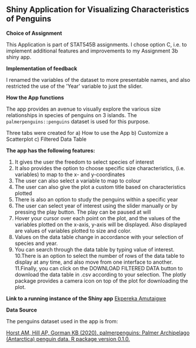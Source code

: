 ## Shiny Application for Visualizing Characteristics of Penguins

**Choice of Assignment**

This Application is part of STAT545B assignments. I chose option C, i.e. to implement additional features and improvements to my Assignment 3b shiny app.

**Implementation of feedback**

I renamed the variables of the dataset to more presentable names, and also restricted the use of the 'Year' variable to just the slider.

**How the App functions**

The app provides an avenue to visually explore the various size relationships 
in species of penguins on 3 islands. The `palmerpenguins::penguins` dataset is used
for this purpose.

Three tabs were created for a) How to use the App b) Customize a Scatterplot c) Filtered Data Table
  
**The app has the following features:**

1. It gives the user the freedom to select species of interest
2. It also provides the option to choose specific size characteristics, (i.e. variables) to map to the      x- and y-coordinates
3. The user can also select a variable to map to colour
4. The user can also give the plot a custom title based on characteristics plotted
5. There is also an option to study the penguins within a specific year
6. The user can select year of interest using the slider manually or by pressing the play button. The       play can be paused at will
7. Hover your cursor over each point on the plot, and the values of the variables plotted on the x-axis,    y-axis will be displayed. Also displayed are values of variables plotted to size and color.
8. Values on the data table change in accordance with your selection of species and year.
9. You can search through the data table by typing value of interest.
10.There is an option to select the number of rows of the data table to display at any time, and also      move from one interface to another.
11.Finally, you can click on the DOWNLOAD FILTERED DATA button to download the data table in .csv          according to your selection. The plotly package provides a camera icon on top of the plot for           downloading the plot.
    
**Link to a running instance of the Shiny app**
[Ekpereka Amutaigwe](https://ekpereka-amutaigwe.shinyapps.io/shiny-eamutaigweV2/)

**Data Source**

The penguins dataset used in the app is from:

[Horst AM, Hill AP, Gorman KB (2020). palmerpenguins: Palmer Archipelago (Antarctica) penguin data. R package version 0.1.0.](https://allisonhorst.github.io/palmerpenguins/)
